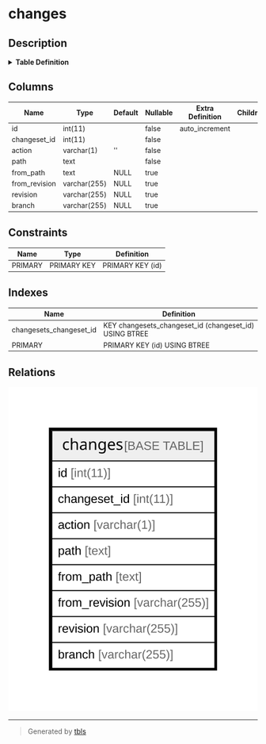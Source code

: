 # changes

## Description

<details>
<summary><strong>Table Definition</strong></summary>

```sql
CREATE TABLE `changes` (
  `id` int(11) NOT NULL AUTO_INCREMENT,
  `changeset_id` int(11) NOT NULL,
  `action` varchar(1) NOT NULL DEFAULT '',
  `path` text NOT NULL,
  `from_path` text DEFAULT NULL,
  `from_revision` varchar(255) DEFAULT NULL,
  `revision` varchar(255) DEFAULT NULL,
  `branch` varchar(255) DEFAULT NULL,
  PRIMARY KEY (`id`),
  KEY `changesets_changeset_id` (`changeset_id`)
) ENGINE=InnoDB DEFAULT CHARSET=utf8mb4 COLLATE=utf8mb4_general_ci
```

</details>

## Columns

| Name | Type | Default | Nullable | Extra Definition | Children | Parents | Comment |
| ---- | ---- | ------- | -------- | ---------------- | -------- | ------- | ------- |
| id | int(11) |  | false | auto_increment |  |  |  |
| changeset_id | int(11) |  | false |  |  |  |  |
| action | varchar(1) | '' | false |  |  |  |  |
| path | text |  | false |  |  |  |  |
| from_path | text | NULL | true |  |  |  |  |
| from_revision | varchar(255) | NULL | true |  |  |  |  |
| revision | varchar(255) | NULL | true |  |  |  |  |
| branch | varchar(255) | NULL | true |  |  |  |  |

## Constraints

| Name | Type | Definition |
| ---- | ---- | ---------- |
| PRIMARY | PRIMARY KEY | PRIMARY KEY (id) |

## Indexes

| Name | Definition |
| ---- | ---------- |
| changesets_changeset_id | KEY changesets_changeset_id (changeset_id) USING BTREE |
| PRIMARY | PRIMARY KEY (id) USING BTREE |

## Relations

![er](changes.svg)

---

> Generated by [tbls](https://github.com/k1LoW/tbls)
